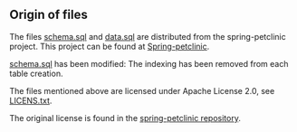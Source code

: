 ## Origin of files

The files [schema.sql](./schema.sql) and [data.sql](./data.sql) are distributed from the spring-petclinic project. This project can be found at [Spring-petclinic](https://github.com/spring-projects/spring-petclinic/tree/main).

[schema.sql](./schema.sql) has been modified: The indexing has been removed from each table creation.

The files mentioned above are licensed under Apache License 2.0, see [LICENS.txt](./LICENCE.txt).

The original license is found in the [spring-petclinic repository](https://github.com/spring-projects/spring-petclinic/blob/main/LICENSE.txt).
